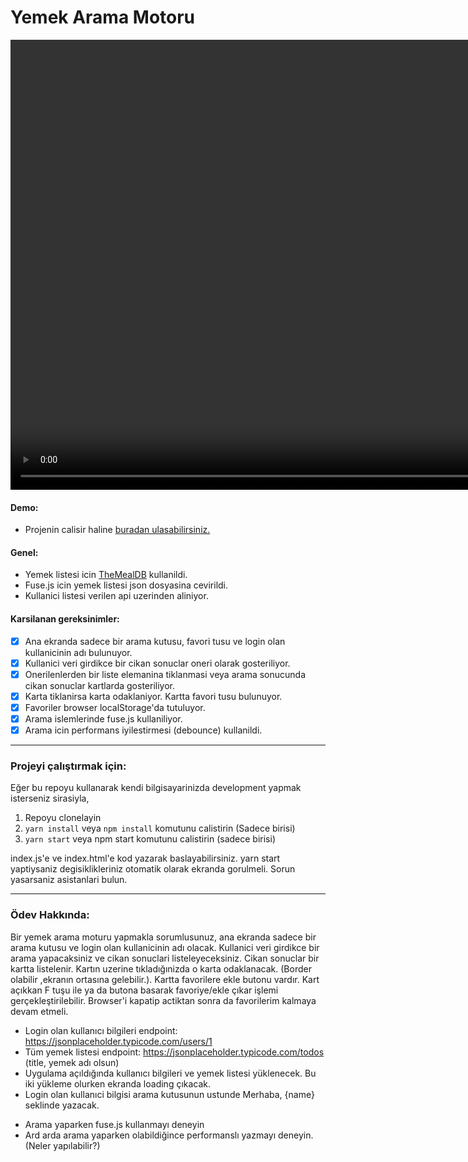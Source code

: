 # Yemek Arama Motoru

<video src="https://user-images.githubusercontent.com/58252790/125860162-a1fefb0c-ad7e-4b85-8358-1135ba3e1a28.mp4" width="1280" height="720" controls preload autoplay></video>

#### Demo:

- Projenin calisir haline [buradan ulasabilirsiniz.](https://food-search-week2-yusufcmlt.netlify.app/)

#### Genel:

- Yemek listesi icin [TheMealDB](https://www.themealdb.com/api.php) kullanildi.
- Fuse.js icin yemek listesi json dosyasina cevirildi.
- Kullanici listesi verilen api uzerinden aliniyor.

#### Karsilanan gereksinimler:

- [x] Ana ekranda sadece bir arama kutusu, favori tusu ve login olan kullanicinin adı bulunuyor.
- [x] Kullanici veri girdikce bir cikan sonuclar oneri olarak gosteriliyor.
- [x] Onerilenlerden bir liste elemanina tiklanmasi veya arama sonucunda cikan sonuclar kartlarda gosteriliyor.
- [x] Karta tiklanirsa karta odaklaniyor. Kartta favori tusu bulunuyor.
- [x] Favoriler browser localStorage'da tutuluyor.
- [x] Arama islemlerinde fuse.js kullaniliyor.
- [x] Arama icin performans iyilestirmesi (debounce) kullanildi.

---

### Projeyi çalıştırmak için:

Eğer bu repoyu kullanarak kendi bilgisayarinizda development yapmak isterseniz sirasiyla,

1. Repoyu clonelayin
2. `yarn install` veya `npm install` komutunu calistirin (Sadece birisi)
3. `yarn start` veya npm start komutunu calistirin (sadece birisi)

index.js'e ve index.html'e kod yazarak baslayabilirsiniz. yarn start yaptiysaniz degisiklikleriniz otomatik olarak ekranda gorulmeli. Sorun yasarsaniz asistanlari bulun.

---

### Ödev Hakkında:

Bir yemek arama moturu yapmakla sorumlusunuz, ana ekranda sadece bir arama kutusu ve login olan kullanicinin adı olacak.
Kullanici veri girdikce bir arama yapacaksiniz ve cikan sonuclari listeleyeceksiniz.
Cikan sonuclar bir kartta listelenir. Kartın uzerine tıkladığınizda o karta odaklanacak. (Border olabilir ,ekranın ortasına gelebilir.). Kartta favorilere ekle butonu vardır. Kart açıkkan F tuşu ile ya da butona basarak favoriye/ekle çıkar işlemi gerçekleştirilebilir. Browser'i kapatip actiktan sonra da favorilerim kalmaya devam etmeli.

- Login olan kullanıcı bilgileri endpoint: https://jsonplaceholder.typicode.com/users/1
- Tüm yemek listesi endpoint: https://jsonplaceholder.typicode.com/todos (title, yemek adı olsun)
- Uygulama açıldığında kullanıcı bilgileri ve yemek listesi yüklenecek. Bu iki yükleme olurken ekranda loading çıkacak.
- Login olan kullanıci bilgisi arama kutusunun ustunde Merhaba, {name} seklinde yazacak.

* Arama yaparken fuse.js kullanmayı deneyin
* Ard arda arama yaparken olabildiğince performanslı yazmayı deneyin. (Neler yapılabilir?)
